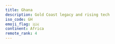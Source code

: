 ```yaml
---
title: Ghana
description: Gold Coast legacy and rising tech
iso_code: GH
emoji_flag: 🇬🇭
continent: Africa
remote_rank: 4
---
```

